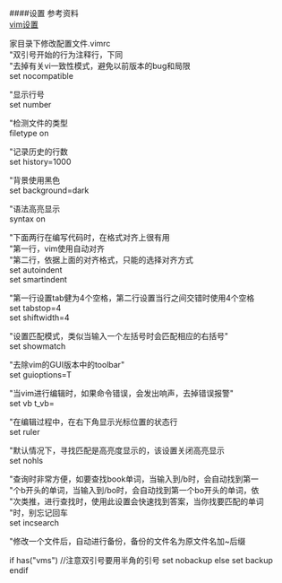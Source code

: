 ####设置
参考资料<br/>
[vim设置](http://iybk.blog.163.com/blog/static/19409510020117571224963)

家目录下修改配置文件.vimrc<br/>
"双引号开始的行为注释行，下同<br/>
"去掉有关vi一致性模式，避免以前版本的bug和局限<br/>
set nocompatible<br/>

"显示行号<br/>
set number<br/>

"检测文件的类型<br/>
filetype on<br/>

"记录历史的行数<br/>
set history=1000<br/>

"背景使用黑色<br/>
set background=dark<br/>

"语法高亮显示<br/>
syntax on<br/>

"下面两行在编写代码时，在格式对齐上很有用<br/>
"第一行，vim使用自动对齐<br/>
"第二行，依据上面的对齐格式，只能的选择对齐方式<br/>
set autoindent<br/>
set smartindent<br/>

"第一行设置tab健为4个空格，第二行设置当行之间交错时使用4个空格<br/>
set tabstop=4<br/>
set shiftwidth=4<br/>

"设置匹配模式，类似当输入一个左括号时会匹配相应的右括号"<br/>
set showmatch<br/>

"去除vim的GUI版本中的toolbar"<br/>
set guioptions=T<br/>

"当vim进行编辑时，如果命令错误，会发出响声，去掉错误报警"<br/>
set vb t_vb=<br/>

"在编辑过程中，在右下角显示光标位置的状态行<br/>
set ruler<br/>

"默认情况下，寻找匹配是高亮度显示的，该设置关闭高亮显示<br/>
set nohls<br/>

"查询时非常方便，如要查找book单词，当输入到/b时，会自动找到第一<br/>
"个b开头的单词，当输入到/bo时，会自动找到第一个bo开头的单词，依<br/>
"次类推，进行查找时，使用此设置会快速找到答案，当你找要匹配的单词<br/>
"时，别忘记回车<br/>
set incsearch<br/>

"修改一个文件后，自动进行备份，备份的文件名为原文件名加~后缀<br/>
   
   if has("vms") //注意双引号要用半角的引号
   set nobackup
   else
   set backup
   endif




